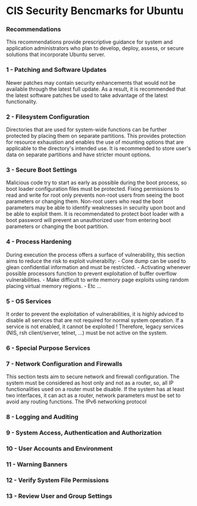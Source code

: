 # CIS Security Bencmarks for Ubuntu


### Recommendations

This recommendations provide prescriptive guidance for system and application administrators who plan to develop, deploy,
assess, or secure solutions that incorporate Ubuntu server.


### 1 - Patching and Software Updates

Newer patches may contain security enhancements that would not be available through the latest full update. As a result, it is recommended that the latest software patches be used to
take advantage of the latest functionality.


### 2 - Filesystem Configuration

Directories that are used for system-wide functions can be further protected by placing them on separate partitions. This provides protection for resource exhaustion and enables the use of mounting options that are applicable to the directory's intended use. It is recommended to store user's data on separate partitions and have stricter mount options.


### 3 - Secure Boot Settings

Malicious code try to start as early as possible during the boot process, so boot loader configuration files must be protected. Fixing permissions to read and write for root only prevents non-root users from seeing the boot parameters or changing them. Non-root users who read the boot parameters may be able to identify weaknesses in security upon boot and be able to exploit them. It is recommendated to protect boot loader with a boot password will prevent an unauthorized user from entering boot parameters or changing the boot partition. 


### 4 - Process Hardening

During execution the process offers a surface of vulnerability, this section aims to reduce the risk to exploit vulnerabilty:
	- Core dump can be used to glean confidential information and must be restricted.
	- Activating whenever possible processors function to prevent exploitation of buffer overflow vulnerabilities.
	- Make difficult to write memory page exploits using random placing virtual memory regions.
	- Etc ...


### 5 - OS Services 

It order to prevent the exploitation of vulnerabilities, it is highly adviced to disable all services that are not required for normal system operation. If a service is not enabled, it cannot be exploited ! Therefore, legacy services (NIS, rsh client/server, telnet, ...) must be not active on the system. 


### 6 - Special Purpose Services



### 7 - Network Configuration and Firewalls

This section tests aim to secure network and firewall configuration. The system must be considered as host only and not as a router, so, all IP functionalities used on a router must be disable. If the system has at least two interfaces, it can act as a router, network parameters must be set to avoid any routing functions.  The IPv6 networking protocol 

### 8 - Logging and Auditing 


### 9 - System Access, Authentication and Authorization 

### 10 - User Accounts and Environment 

### 11 - Warning Banners

### 12 - Verify System File Permissions

### 13 - Review User and Group Settings
